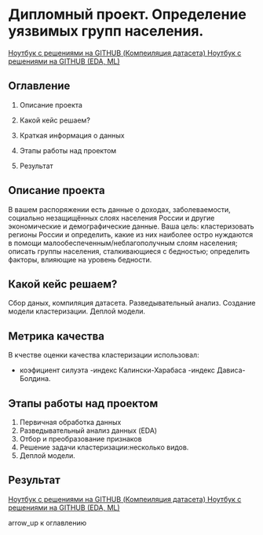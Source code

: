 # Дипломный проект. Определение уязвимых групп населения.


[Ноутбук с решениями на GITHUB (Компеиляция датасета) ](https://github.com/PavelZhuravkov/sf_data_science/blob/main/Дипломная_работа_Компиляция_датасета_.ipynb)
[Ноутбук с решениями на GITHUB (EDA, ML) ](https://github.com/PavelZhuravkov/sf_data_science/blob/main/%22Дипломная_работа_EDA%2C_ML%2C_Analysis_clusters_%22.ipynb)
## Оглавление

1. Описание проекта

2. Какой кейс решаем?

3. Краткая информация о данных

4. Этапы работы над проектом

5. Результат

## Описание проекта

В вашем распоряжении есть данные о доходах, заболеваемости, социально
незащищённых слоях населения России и другие экономические и
демографические данные.
Ваша цель:
кластеризовать регионы России и определить, какие из них наиболее остро нуждаются в помощи малообеспеченным/неблагополучным слоям населения;
описать группы населения, сталкивающиеся с бедностью;
определить факторы, влияющие на уровень бедности.


## Какой кейс решаем?

Сбор даных, компиляция датасета.
Разведывательный анализ.
Создание модели кластеризации.
Деплой модели.



## Метрика качества 

В кчестве оценки качества кластеризации использовал:
- коэфициент силуэта
-индекс Калински-Харабаса
-индекс Дависа-Болдина.




## Этапы работы над проектом

1. Первичная обработка данных
2. Разведывательный анализ данных (EDA)
3. Отбор и преобразование признаков
4. Решение задачи кластеризации:несколько видов.
5. Деплой модели.


## Результат



[Ноутбук с решениями на GITHUB (Компеиляция датасета) ](https://github.com/PavelZhuravkov/sf_data_science/blob/main/Дипломная_работа_Компиляция_датасета_.ipynb)
[Ноутбук с решениями на GITHUB (EDA, ML) ](https://github.com/PavelZhuravkov/sf_data_science/blob/main/%22Дипломная_работа_EDA%2C_ML%2C_Analysis_clusters_%22.ipynb)

arrow_up к оглавлению